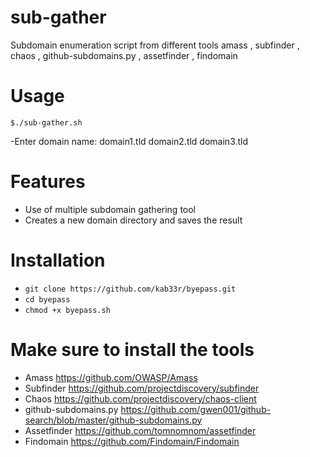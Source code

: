 # sub-gather
Subdomain enumeration script from different tools amass , subfinder , chaos , github-subdomains.py , assetfinder , findomain

# Usage
`$./sub-gather.sh`

-Enter domain name: domain1.tld domain2.tld domain3.tld



# Features
- Use of multiple subdomain gathering tool
- Creates a new domain directory and saves the result

# Installation
   * `git clone https://github.com/kab33r/byepass.git`
   * `cd byepass`
   * `chmod +x byepass.sh`

# Make sure to install the tools
   * Amass https://github.com/OWASP/Amass 
   * Subfinder https://github.com/projectdiscovery/subfinder
   * Chaos https://github.com/projectdiscovery/chaos-client
   * github-subdomains.py https://github.com/gwen001/github-search/blob/master/github-subdomains.py
   * Assetfinder https://github.com/tomnomnom/assetfinder
   * Findomain https://github.com/Findomain/Findomain

